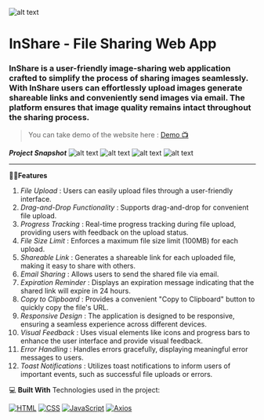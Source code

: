 ![alt text](https://chickisnak.github.io/file-sahring-app/logo.png)

# InShare - File Sharing Web App

### InShare is a user-friendly image-sharing web application crafted to simplify the process of sharing images seamlessly. With InShare users can effortlessly upload images generate shareable links and conveniently send images via email. The platform ensures that image quality remains intact throughout the sharing process.


>You can take demo of the website here : [Demo 📺](https://youtu.be/njt7MB-Ssr8?si=i3YR9j-uhduCSOq3)

***Project Snapshot***
![alt text](https://res.cloudinary.com/dz8y8ojgv/image/upload/v1706269899/assets/img-share-1_pnschw.png)
![alt text](https://res.cloudinary.com/dz8y8ojgv/image/upload/v1706269896/assets/img-share-2_llgnoj.png)
![alt text](https://res.cloudinary.com/dz8y8ojgv/image/upload/v1706269896/assets/img-share-3_vkn1ys.png)
![alt text](https://res.cloudinary.com/dz8y8ojgv/image/upload/v1706269896/assets/img-share-4_sgjgfh.png)

---

👨‍🏭**Features**
1. *File Upload* : Users can easily upload files through a user-friendly interface.
2. *Drag-and-Drop Functionality* : Supports drag-and-drop for convenient file upload.
3. *Progress Tracking* : Real-time progress tracking during file upload, providing users with feedback on the upload status.
4. *File Size Limit* : Enforces a maximum file size limit (100MB) for each upload.
5. *Shareable Link* : Generates a shareable link for each uploaded file, making it easy to share with others.
6. *Email Sharing* : Allows users to send the shared file via email.
7. *Expiration Reminder* : Displays an expiration message indicating that the shared link will expire in 24 hours.
8. *Copy to Clipboard* : Provides a convenient "Copy to Clipboard" button to quickly copy the file's URL.
9. *Responsive Design* : The application is designed to be responsive, ensuring a seamless experience across different devices.
10. *Visual Feedback* : Uses visual elements like icons and progress bars to enhance the user interface and provide visual feedback.
11. *Error Handling* : Handles errors gracefully, displaying meaningful error messages to users.
12. *Toast Notifications* : Utilizes toast notifications to inform users of important events, such as successful file uploads or errors.

💻 **Built With**
Technologies used in the project:

[![HTML](https://img.shields.io/badge/HTML-5-orange?logo=html5&style=flat-square)](https://developer.mozilla.org/en-US/docs/Web/HTML)
[![CSS](https://img.shields.io/badge/CSS-3-blue?logo=css3&style=flat-square)](https://developer.mozilla.org/en-US/docs/Web/CSS)
[![JavaScript](https://img.shields.io/badge/JavaScript-ES6-yellow?logo=javascript&style=flat-square)](https://developer.mozilla.org/en-US/docs/Web/JavaScript)
[![Axios](https://img.shields.io/badge/Axios-Library-1383FF?logo=axios&style=flat-square)](https://github.com/axios/axios)


